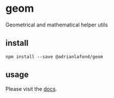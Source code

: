 # geom
Geometrical and mathematical helper utils

## install
```
npm install --save @adrianlafond/geom
```

## usage
Please visit the [docs](docs/README.md).
